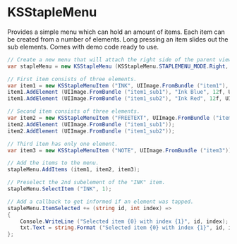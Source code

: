 KSStapleMenu
============

Provides a simple menu which can hold an amount of items. Each item can be created from a number of elements.
Long pressing an item slides out the sub elements.
Comes with demo code ready to use.

````C#
// Create a new menu that will attach the right side of the parent view.
var stapleMenu = new KSStapleMenu (KSStapleMenu.STAPLEMENU_MODE.Right, 50f, new SizeF(60, 60));

// First item consists of three elements.
var item1 = new KSStapleMenuItem ("INK", UIImage.FromBundle ("item1"), "Ink", 12f, UIColor.Red);
item1.AddElement (UIImage.FromBundle ("item1_sub1"), "Ink Blue", 12f, UIColor.Red);
item1.AddElement (UIImage.FromBundle ("item1_sub2"), "Ink Red", 12f, UIColor.Red);

// Second item consists of three elements.
var item2 = new KSStapleMenuItem ("FREETEXT", UIImage.FromBundle ("item2"));
item2.AddElement (UIImage.FromBundle ("item1_sub1"));
item2.AddElement (UIImage.FromBundle ("item1_sub2"));

// Third item has only one element.
var item3 = new KSStapleMenuItem ("NOTE", UIImage.FromBundle ("item3"));

// Add the items to the menu.
stapleMenu.AddItems (item1, item2, item3);

// Preselect the 2nd subelement of the "INK" item.
stapleMenu.SelectItem ("INK", 1);

// Add a callback to get informed if an element was tapped.
stapleMenu.ItemSelected += (string id, int index) =>
{
	Console.WriteLine ("Selected item {0} with index {1}", id, index);
	txt.Text = string.Format ("Selected item {0} with index {1}", id, index);
};
````